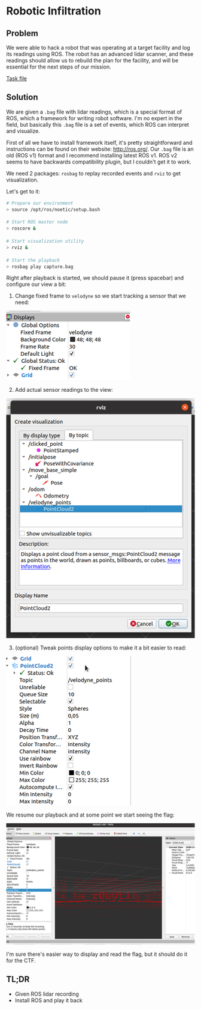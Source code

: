 # Robotic Infiltration

## Problem

We were able to hack a robot that was operating at a target facility and log its readings using ROS. The robot has an advanced lidar scanner, and these readings should allow us to rebuild the plan for the facility, and will be essential for the next steps of our mission.

[Task file](files/misc_robotic_inflitration.zip)

## Solution

We are given a `.bag` file with lidar readings, which is a special format of ROS, which a framework for writing robot software. I'm no expert in the field, but basically this `.bag` file is a set of events, which ROS can interpret and visualize.

First of all we have to install framework itself, it's pretty straightforward and instructions can be found on their website: http://ros.org/. Our `.bag` file is an old (ROS v1) format and I recommend installing latest ROS v1. ROS v2 seems to have backwards compatibility plugin, but I couldn't get it to work.

We need 2 packages: `rosbag` to replay recorded events and `rviz` to get visualization.

Let's get to it:

```sh
# Prepare our environment
> source /opt/ros/noetic/setup.bash

# Start ROS master node
> roscore &

# Start visualization utility
> rviz &

# Start the playback
> rosbag play capture.bag
```

Right after playback is started, we should pause it (press spacebar) and configure our view a bit:

 1. Change fixed frame to `velodyne` so we start tracking a sensor that we need:

 ![MTP solve 1](files/robotic-infiltration-1.png)

 2. Add actual sensor readings to the view:

 ![MTP solve 1](files/robotic-infiltration-2.png)

 3. (optional) Tweak points display options to make it a bit easier to read:

 ![MTP solve 1](files/robotic-infiltration-3.png)

 We resume our playback and at some point we start seeing the flag:

 ![MTP solve 1](files/robotic-infiltration-4.png)

I'm sure there's easier way to display and read the flag, but it should do it for the CTF.

## TL;DR

 - Given ROS lidar recording
 - Install ROS and play it back
